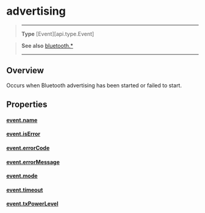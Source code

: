 # advertising

> --------------------- ------------------------------------------------------------------------------------------
> __Type__              [Event][api.type.Event]


> __See also__          [bluetooth.*](/plugin/bluetooth.md)
> --------------------- ------------------------------------------------------------------------------------------

## Overview

Occurs when Bluetooth advertising has been started or failed to start.

## Properties

#### [event.name](/plugin/bluetooth/event/advertising/name.md)

#### [event.isError](/plugin/bluetooth/event/advertising/isError.md)

#### [event.errorCode](/plugin/bluetooth/event/advertising/errorCode.md)

#### [event.errorMessage](/plugin/bluetooth/event/advertising/errorMessage.md)

#### [event.mode](/plugin/bluetooth/event/advertising/mode.md)

#### [event.timeout](/plugin/bluetooth/event/advertising/timeout.md)

#### [event.txPowerLevel](/plugin/bluetooth/event/advertising/txPowerLevel.md)